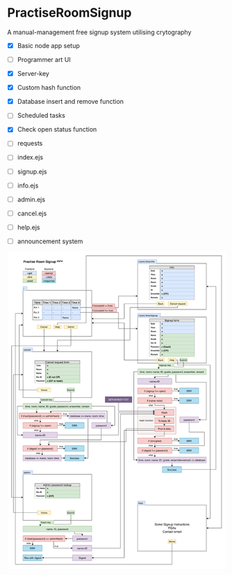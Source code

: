 # PractiseRoomSignup
A manual-management free signup system utilising crytography

- [x] Basic node app setup
- [ ] Programmer art UI
- [x] Server-key
- [x] Custom hash function
- [x] Database insert and remove function
- [ ] Scheduled tasks
- [x] Check open status function
- [ ] requests
- [ ] index.ejs
- [ ] signup.ejs
- [ ] info.ejs
- [ ] admin.ejs
- [ ] cancel.ejs
- [ ] help.ejs
- [ ] announcement system


![Flow](/PractiseRoomSignupAlphaFlow.png)
